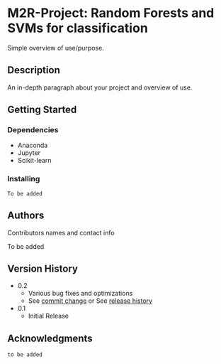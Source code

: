 # M2R-Project: Random Forests and SVMs for classification

Simple overview of use/purpose.

## Description

An in-depth paragraph about your project and overview of use.

## Getting Started

### Dependencies

* Anaconda
* Jupyter
* Scikit-learn

### Installing
```To be added```

## Authors

Contributors names and contact info

To be added

## Version History

* 0.2
    * Various bug fixes and optimizations
    * See [commit change]() or See [release history]()
* 0.1
    * Initial Release

## Acknowledgments
```to be added```
